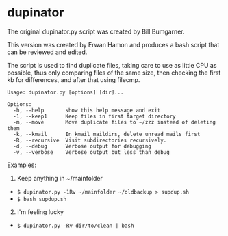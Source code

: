 dupinator
=========

The original dupinator.py script was created by Bill Bumgarner.

This version was created by Erwan Hamon and produces a bash script that can be reviewed and edited.

The script is used to find duplicate files, taking care to use as little CPU as possible, thus only comparing files of the same size, then checking the first kb for differences, and after that using filecmp.

```
Usage: dupinator.py [options] [dir]...

Options:
  -h, --help       show this help message and exit
  -1, --keep1      Keep files in first target directory
  -m, --move       Move duplicate files to ~/zzz instead of deleting them
  -k, --kmail      In kmail maildirs, delete unread mails first
  -R, --recursive  Visit subdirectories recursively.
  -d, --debug      Verbose output for debugging
  -v, --verbose    Verbose output but less than debug
```

Examples:

1. Keep anything in ~/mainfolder
  - `$ dupinator.py -1Rv ~/mainfolder ~/oldbackup > supdup.sh`
  - `$ bash supdup.sh`
2. I'm feeling lucky
  - `$ dupinator.py -Rv dir/to/clean | bash`

